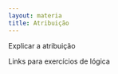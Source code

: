 ```yaml
---
layout: materia
title: Atribuição
---
```




Explicar a atribuição



Links para exercícios de lógica